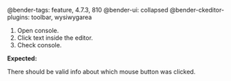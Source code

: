 @bender-tags: feature, 4.7.3, 810
@bender-ui: collapsed
@bender-ckeditor-plugins: toolbar, wysiwygarea

1. Open console.
2. Click text inside the editor.
3. Check console.

**Expected:**

There should be valid info about which mouse button was clicked.
